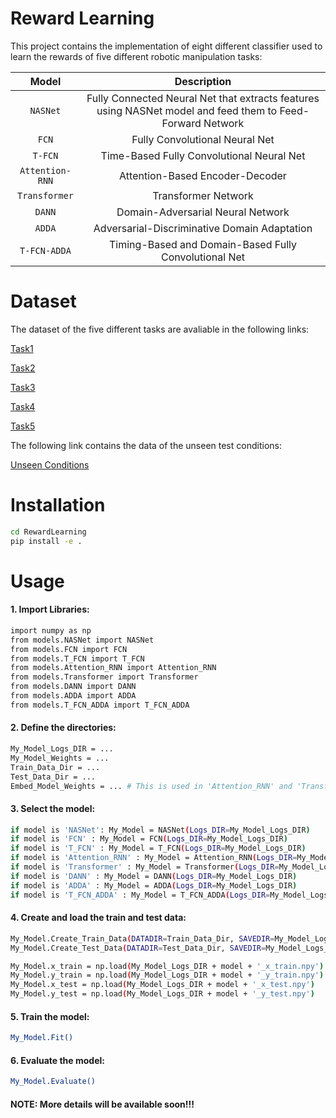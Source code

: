 # Reward Learning

This project contains the implementation of eight different classifier used to learn the rewards of five different robotic manipulation tasks:

| Model | Description |
|:---:|:---:|
| `NASNet` | Fully Connected Neural Net that extracts features using NASNet model and feed them to Feed-Forward Network |
| `FCN` | Fully Convolutional Neural Net |
| `T-FCN` | Time-Based Fully Convolutional Neural Net |
| `Attention-RNN` | Attention-Based Encoder-Decoder |
| `Transformer` | Transformer Network |
| `DANN` | Domain-Adversarial Neural Network |
| `ADDA` | Adversarial-Discriminative Domain Adaptation |
| `T-FCN-ADDA` | Timing-Based and Domain-Based Fully Convolutional Net |

# Dataset
The dataset of the five different tasks are avaliable in the following links:

[Task1](https://drive.google.com/file/d/1QGnRelwz-SI6eyzpQafQ5l_hgTuQFcTq/view?usp=sharing)

[Task2](https://drive.google.com/file/d/14ZaNH6h4mB-Li6rccq5rLpt5j35EwgRT/view?usp=sharing)

[Task3](https://drive.google.com/file/d/1t7FcnRMInlV6RUnDt_LfaJqe_ZXPruoO/view?usp=sharing)

[Task4](https://drive.google.com/file/d/1O7gzlp0pq_ZD6VFz_NQZ6Ax2vHMPj5bi/view?usp=sharing)

[Task5](https://drive.google.com/file/d/1AoYxtDwVARBroq4m_POeNeEWJDZlZDV2/view?usp=sharing)

The following link contains the data of the unseen test conditions:

[Unseen Conditions](https://drive.google.com/file/d/1QLCugRJ9dYy6shlplkDqAgHu9xlAIC_S/view?usp=sharing)

# Installation

```bash
cd RewardLearning
pip install -e .
```

# Usage
#### 1. Import Libraries:
```bash
import numpy as np
from models.NASNet import NASNet
from models.FCN import FCN
from models.T_FCN import T_FCN
from models.Attention_RNN import Attention_RNN
from models.Transformer import Transformer
from models.DANN import DANN
from models.ADDA import ADDA
from models.T_FCN_ADDA import T_FCN_ADDA
```

#### 2. Define the directories:
```bash
My_Model_Logs_DIR = ...
My_Model_Weights = ...
Train_Data_Dir = ...
Test_Data_Dir = ...
Embed_Model_Weights = ... # This is used in 'Attention_RNN' and 'Transformer' only.
```

#### 3. Select the model:
```bash
if model is 'NASNet': My_Model = NASNet(Logs_DIR=My_Model_Logs_DIR)
if model is 'FCN' : My_Model = FCN(Logs_DIR=My_Model_Logs_DIR)
if model is 'T_FCN' : My_Model = T_FCN(Logs_DIR=My_Model_Logs_DIR)
if model is 'Attention_RNN' : My_Model = Attention_RNN(Logs_DIR=My_Model_Logs_DIR, embed_model_weights=Embed_Model_Weights)
if model is 'Transformer' : My_Model = Transformer(Logs_DIR=My_Model_Logs_DIR, embed_model_weights=Embed_Model_Weights)
if model is 'DANN' : My_Model = DANN(Logs_DIR=My_Model_Logs_DIR)
if model is 'ADDA' : My_Model = ADDA(Logs_DIR=My_Model_Logs_DIR)
if model is 'T_FCN_ADDA' : My_Model = T_FCN_ADDA(Logs_DIR=My_Model_Logs_DIR)
```

#### 4. Create and load the train and test data:
```bash
My_Model.Create_Train_Data(DATADIR=Train_Data_Dir, SAVEDIR=My_Model_Logs_DIR)
My_Model.Create_Test_Data(DATADIR=Test_Data_Dir, SAVEDIR=My_Model_Logs_DIR)

My_Model.x_train = np.load(My_Model_Logs_DIR + model + '_x_train.npy')
My_Model.y_train = np.load(My_Model_Logs_DIR + model + '_y_train.npy')
My_Model.x_test = np.load(My_Model_Logs_DIR + model + '_x_test.npy')
My_Model.y_test = np.load(My_Model_Logs_DIR + model + '_y_test.npy')
```

#### 5. Train the model:
```bash
My_Model.Fit()
```

#### 6. Evaluate the model:
```bash
My_Model.Evaluate()
```



#### NOTE: More details will be available soon!!!
